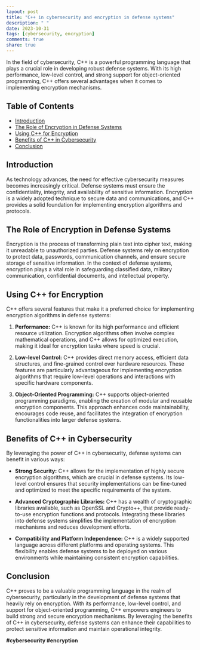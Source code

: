 ```yaml
---
layout: post
title: "C++ in cybersecurity and encryption in defense systems"
description: " "
date: 2023-10-31
tags: [cybersecurity, encryption]
comments: true
share: true
---
```


In the field of cybersecurity, C++ is a powerful programming language that plays a crucial role in developing robust defense systems. With its high performance, low-level control, and strong support for object-oriented programming, C++ offers several advantages when it comes to implementing encryption mechanisms.

## Table of Contents
- [Introduction](#introduction)
- [The Role of Encryption in Defense Systems](#role-of-encryption)
- [Using C++ for Encryption](#using-cpp-for-encryption)
- [Benefits of C++ in Cybersecurity](#benefits-of-cpp-in-cybersecurity)
- [Conclusion](#conclusion)

## Introduction<a name="introduction"></a>

As technology advances, the need for effective cybersecurity measures becomes increasingly critical. Defense systems must ensure the confidentiality, integrity, and availability of sensitive information. Encryption is a widely adopted technique to secure data and communications, and C++ provides a solid foundation for implementing encryption algorithms and protocols.

## The Role of Encryption in Defense Systems<a name="role-of-encryption"></a>

Encryption is the process of transforming plain text into cipher text, making it unreadable to unauthorized parties. Defense systems rely on encryption to protect data, passwords, communication channels, and ensure secure storage of sensitive information. In the context of defense systems, encryption plays a vital role in safeguarding classified data, military communication, confidential documents, and intellectual property.

## Using C++ for Encryption<a name="using-cpp-for-encryption"></a>

C++ offers several features that make it a preferred choice for implementing encryption algorithms in defense systems:

1. **Performance:** C++ is known for its high performance and efficient resource utilization. Encryption algorithms often involve complex mathematical operations, and C++ allows for optimized execution, making it ideal for encryption tasks where speed is crucial.

2. **Low-level Control:** C++ provides direct memory access, efficient data structures, and fine-grained control over hardware resources. These features are particularly advantageous for implementing encryption algorithms that require low-level operations and interactions with specific hardware components.

3. **Object-Oriented Programming:** C++ supports object-oriented programming paradigms, enabling the creation of modular and reusable encryption components. This approach enhances code maintainability, encourages code reuse, and facilitates the integration of encryption functionalities into larger defense systems.

## Benefits of C++ in Cybersecurity<a name="benefits-of-cpp-in-cybersecurity"></a>

By leveraging the power of C++ in cybersecurity, defense systems can benefit in various ways:

- **Strong Security:** C++ allows for the implementation of highly secure encryption algorithms, which are crucial in defense systems. Its low-level control ensures that security implementations can be fine-tuned and optimized to meet the specific requirements of the system.

- **Advanced Cryptographic Libraries:** C++ has a wealth of cryptographic libraries available, such as OpenSSL and Crypto++, that provide ready-to-use encryption functions and protocols. Integrating these libraries into defense systems simplifies the implementation of encryption mechanisms and reduces development efforts.

- **Compatibility and Platform Independence:** C++ is a widely supported language across different platforms and operating systems. This flexibility enables defense systems to be deployed on various environments while maintaining consistent encryption capabilities.

## Conclusion<a name="conclusion"></a>

C++ proves to be a valuable programming language in the realm of cybersecurity, particularly in the development of defense systems that heavily rely on encryption. With its performance, low-level control, and support for object-oriented programming, C++ empowers engineers to build strong and secure encryption mechanisms. By leveraging the benefits of C++ in cybersecurity, defense systems can enhance their capabilities to protect sensitive information and maintain operational integrity.

**#cybersecurity #encryption**